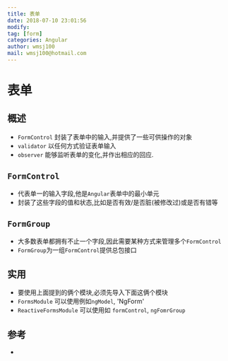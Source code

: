 ```yaml
---
title: 表单
date: 2018-07-10 23:01:56	
modify: 
tag: [form]
categories: Angular
author: wmsj100
mail: wmsj100@hotmail.com
---
```


# 表单

## 概述
- `FormControl` 封装了表单中的输入,并提供了一些可供操作的对象
- `validator` 以任何方式验证表单输入
- `observer` 能够监听表单的变化,并作出相应的回应.

## `FormControl`
- 代表单一的输入字段,他是`Angular`表单中的最小单元
- 封装了这些字段的值和状态,比如是否有效/是否脏(被修改过)或是否有错等

## `FormGroup`
- 大多数表单都拥有不止一个字段,因此需要某种方式来管理多个`FormControl`
- `FormGroup`为一组`FormControl`提供总包接口

## 实用
- 要使用上面提到的俩个模块,必须先导入下面这俩个模块
- `FormsModule` 可以使用例如`ngModel`, 'NgForm'
- `ReactiveFormsModule` 可以使用如 `formControl`, `ngFomrGroup`

## 参考
- []()

